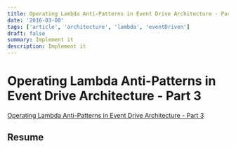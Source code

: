 ```yaml
---
title: Operating Lambda Anti-Patterns in Event Drive Architecture - Part 3
date: '2016-03-08'
tags: ['article', 'architecture', 'lambda', 'eventDriven']
draft: false
summary: Implement it
description: Implement it
---
```

# Operating Lambda Anti-Patterns in Event Drive Architecture - Part 3


[Operating Lambda Anti-Patterns in Event Drive Architecture - Part 3](https://aws.amazon.com/blogs/compute/operating-lambda-anti-patterns-in-event-driven-architectures-part-3/)

## Resume


